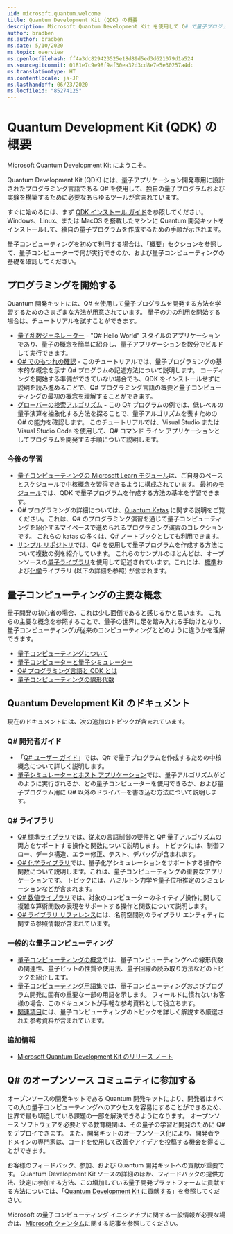```yaml
---
uid: microsoft.quantum.welcome
title: Quantum Development Kit (QDK) の概要
description: Microsoft Quantum Development Kit を使用して Q# で量子プロジェクトのプログラミングを開始する方法について説明します。
author: bradben
ms.author: bradben
ms.date: 5/10/2020
ms.topic: overview
ms.openlocfilehash: ff4a3dc829423525e18d89d5ed3d621079d1a524
ms.sourcegitcommit: 0181e7c9e98f9af30ea32d3cd8e7e5e30257a4dc
ms.translationtype: HT
ms.contentlocale: ja-JP
ms.lasthandoff: 06/23/2020
ms.locfileid: "85274125"
---
```

# <a name="get-started-with-the-quantum-development-kit-qdk"></a>Quantum Development Kit (QDK) の概要

Microsoft Quantum Development Kit にようこそ。  

Quantum Development Kit (QDK) には、量子アプリケーション開発専用に設計されたプログラミング言語である Q# を使用して、独自の量子プログラムおよび実験を構築するために必要なあらゆるツールが含まれています。

すぐに始めるには、まず [QDK インストール ガイド](xref:microsoft.quantum.install)を参照してください。
Windows、Linux、または MacOS を搭載したマシンに Quantum 開発キットをインストールして、独自の量子プログラムを作成するための手順が示されます。

量子コンピューティングを初めて利用する場合は、「[概要](xref:microsoft.quantum.overview.introduction)」セクションを参照して、量子コンピューターで何が実行できのか、および量子コンピューティングの基礎を確認してください。

## <a name="get-started-programming"></a>プログラミングを開始する

Quantum 開発キットには、Q# を使用して量子プログラムを開発する方法を学習するためのさまざまな方法が用意されています。
量子の力の利用を開始する場合は、チュートリアルを試すことができます。

* [量子乱数ジェネレーター](xref:microsoft.quantum.quickstarts.qrng) - "Q# Hello World" スタイルのアプリケーションであり、量子の概念を簡単に紹介し、量子アプリケーションを数分でビルドして実行できます。
* [Q# でのもつれの確認](xref:microsoft.quantum.write-program) - このチュートリアルでは、量子プログラミングの基本的な概念を示す Q# プログラムの記述方法について説明します。
    コーディングを開始する準備ができていない場合でも、QDK をインストールせずに説明を読み進めることで、Q# プログラミング言語の概要と量子コンピューティングの最初の概念を理解することができます。
* [グローバーの検索アルゴリズム](xref:microsoft.quantum.quickstarts.search) - この Q# プログラムの例では、低レベルの量子演算を抽象化する方法を探ることで、量子アルゴリズムを表すための Q# の能力を確認します。
    このチュートリアルでは、Visual Studio または Visual Studio Code を使用して、Q# コマンド ライン アプリケーションとしてプログラムを開発する手順について説明します。

### <a name="learning-further"></a>今後の学習
* [量子コンピューティングの Microsoft Learn モジュール](https://docs.microsoft.com/learn/browse/?term=quantum)は、ご自身のペースとスケジュールで中核概念を習得できるように構成されています。 [最初のモジュール](https://docs.microsoft.com/learn/modules/qsharp-create-first-quantum-development-kit/)では、QDK で量子プログラムを作成する方法の基本を学習できます。
* Q# プログラミングの詳細については、[Quantum Katas](https://github.com/Microsoft/QuantumKatas) に関する説明をご覧ください。これは、Q# のプログラミング演習を通じて量子コンピューティングを紹介するマイペースで進められるプログラミング演習のコレクションです。
    これらの katas の多くは、Q# ノートブックとしても利用できます。 
* [サンプル リポジトリ](https://github.com/Microsoft/Quantum)では、Q# を使用して量子プログラムを作成する方法について複数の例を紹介しています。 これらのサンプルのほとんどは、オープンソースの[量子ライブラリ](https://github.com/Microsoft/QuantumLibraries)を使用して記述されています。これには、[標準](xref:microsoft.quantum.libraries.standard.intro)および[化学](xref:microsoft.quantum.chemistry.concepts.intro)ライブラリ (以下の詳細を参照) が含まれます。

## <a name="key-concepts-for-quantum-computing"></a>量子コンピューティングの主要な概念

量子開発の初心者の場合、これは少し面倒であると感じるかと思います。 これらの主要な概念を参照することで、量子の世界に足を踏み入れる手助けとなり、量子コンピューティングが従来のコンピューティングとどのように違うかを理解できます。

* [量子コンピューティングについて](xref:microsoft.quantum.overview.understanding)
* [量子コンピューターと量子シミュレーター](xref:microsoft.quantum.overview.simulators)
* [Q# プログラミング言語と QDK とは](xref:microsoft.quantum.overview.q-sharp)
* [量子コンピューティングの線形代数](xref:microsoft.quantum.overview.algebra)

## <a name="quantum-development-kit-documentation"></a>Quantum Development Kit のドキュメント

現在のドキュメントには、次の追加のトピックが含まれています。

### <a name="q-developer-guides"></a>Q# 開発者ガイド

* 「[Q# ユーザー ガイド](xref:microsoft.quantum.guide)」では、Q# で量子プログラムを作成するための中核概念について詳しく説明します。
* [量子シミュレーターとホスト アプリケーション](xref:microsoft.quantum.machines)では、量子アルゴリズムがどのように実行されるか、どの量子コンピューターを使用できるか、および量子プログラム用に Q# 以外のドライバーを書き込む方法について説明します。

### <a name="q-libraries"></a>Q# ライブラリ

* [Q# 標準ライブラリ](xref:microsoft.quantum.libraries.standard.intro)では、従来の言語制御の要件と Q# 量子アルゴリズムの両方をサポートする操作と関数について説明します。 
    トピックには、制御フロー、データ構造、エラー修正、テスト、デバッグが含まれます。 
* [Q# 化学ライブラリ](xref:microsoft.quantum.chemistry.concepts.intro)では、量子化学シミュレーションをサポートする操作や関数について説明します。これは、量子コンピューティングの重要なアプリケーションです。 トピックには、ハミルトン力学や量子位相推定のシミュレーションなどが含まれます。
* [Q# 数値ライブラリ](xref:microsoft.quantum.numerics.intro)では、対象のコンピューターのネイティブ操作に関して複雑な算術関数の表現をサポートする操作と関数について説明します。
* [Q# ライブラリ リファレンス](xref:microsoft.quantum.standardlibsintro)には、名前空間別のライブラリ エンティティに関する参照情報が含まれています。

### <a name="general-quantum-computing"></a>一般的な量子コンピューティング

* [量子コンピューティングの概念](xref:microsoft.quantum.concepts.intro)では、量子コンピューティングへの線形代数の関連性、量子ビットの性質や使用法、量子回線の読み取り方法などのトピックを紹介します。
* [量子コンピューティング用語集](xref:microsoft.quantum.glossary)では、量子コンピューティングおよびプログラム開発に固有の重要な一部の用語を示します。
    フィールドに慣れないお客様の場合、このドキュメントが手軽な参考資料として役立ちます。
* [関連項目](xref:microsoft.quantum.more-information)には、量子コンピューティングのトピックを詳しく解説する厳選された参考資料が含まれています。

### <a name="additional-info"></a>追加情報

* [Microsoft Quantum Development Kit のリリース ノート](xref:microsoft.quantum.relnotes)


## <a name="be-a-part-of-the-q-open-source-community"></a>Q# のオープンソース コミュニティに参加する

オープンソースの開発キットである Quantum 開発キットにより、開発者はすべての人の量子コンピューティングへのアクセスを容易にすることができるため、世界で最も切迫している課題の一部を解決できるようになります。  オープンソース ソフトウェアを必要とする教育機関は、その量子の学習と開発のために Q# をデプロイできます。 また、開発キットのオープンソース化により、開発者やドメインの専門家は、コードを使用して改善やアイデアを投稿する機会を得ることができます。

お客様のフィードバック、参加、および Quantum 開発キットへの貢献が重要です。  Quantum Development Kit ソースの詳細のほか、フィードバックの提供方法、決定に参加する方法、この増加している量子開発プラットフォームに貢献する方法については、「[Quantum Development Kit に貢献する](xref:microsoft.quantum.contributing)」を参照してください。

Microsoft の量子コンピューティング イニシアチブに関する一般情報が必要な場合は、[Microsoft クォンタム](https://www.microsoft.com/en-us/quantum/)に関する記事を参照してください。
